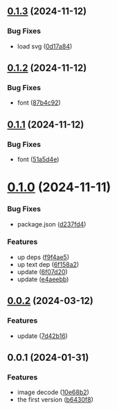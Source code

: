 ## [0.1.3](https://github.com/qq15725/modern-pdf/compare/v0.1.2...v0.1.3) (2024-11-12)


### Bug Fixes

* load svg ([0d17a84](https://github.com/qq15725/modern-pdf/commit/0d17a84ce5b33386ec91e72d88b91d4435ce8c83))



## [0.1.2](https://github.com/qq15725/modern-pdf/compare/v0.1.1...v0.1.2) (2024-11-12)


### Bug Fixes

* font ([87b4c92](https://github.com/qq15725/modern-pdf/commit/87b4c92467ddfbbd5ecdbe8e0f476b288b265a62))



## [0.1.1](https://github.com/qq15725/modern-pdf/compare/v0.1.0...v0.1.1) (2024-11-12)


### Bug Fixes

* font ([51a5d4e](https://github.com/qq15725/modern-pdf/commit/51a5d4e38fc056d4a0691d45c182ca57d332f59c))



# [0.1.0](https://github.com/qq15725/modern-pdf/compare/v0.0.2...v0.1.0) (2024-11-11)


### Bug Fixes

* package.json ([d237fd4](https://github.com/qq15725/modern-pdf/commit/d237fd4742db1933bab371cccb5ad3ce04dab9ea))


### Features

* up deps ([f9f4ae5](https://github.com/qq15725/modern-pdf/commit/f9f4ae57d6a7275198aa0a01f23b622b1f17dc27))
* up text dep ([6f158a2](https://github.com/qq15725/modern-pdf/commit/6f158a221fa56a63b66f0040cf0070e8163ae02c))
* update ([6f07d20](https://github.com/qq15725/modern-pdf/commit/6f07d20c1dcfb8d113852d54b3c991bd7347ad15))
* update ([e4aeebb](https://github.com/qq15725/modern-pdf/commit/e4aeebbcb050a942076b6eb6925d92c6137b66e3))



## [0.0.2](https://github.com/qq15725/modern-pdf/compare/v0.0.1...v0.0.2) (2024-03-12)


### Features

* update ([7d42b16](https://github.com/qq15725/modern-pdf/commit/7d42b16518e7dccc535c9926b32eae87549d36ab))



## 0.0.1 (2024-01-31)


### Features

* image decode ([10e68b2](https://github.com/qq15725/modern-pdf/commit/10e68b2962323c55fe5c82cb17f89f210b5868f7))
* the first version ([b6430f8](https://github.com/qq15725/modern-pdf/commit/b6430f83463349b64115ac511d7d26c91473a51c))



